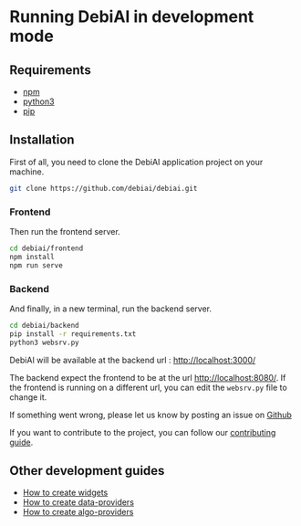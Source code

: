 # Running DebiAI in development mode

## Requirements

- [npm](https://nodejs.org/en/download/)
- [python3](https://www.python.org/downloads/)
- [pip](https://pip.pypa.io/en/stable/)

## Installation

First of all, you need to clone the DebiAI application project on your machine.

```bash
git clone https://github.com/debiai/debiai.git
```

### Frontend

Then run the frontend server.

```bash
cd debiai/frontend
npm install
npm run serve
```

### Backend

And finally, in a new terminal, run the backend server.

```bash
cd debiai/backend
pip install -r requirements.txt
python3 websrv.py
```

DebiAI will be available at the backend url : [http://localhost:3000/](http://localhost:3000/)

The backend expect the frontend to be at the url [http://localhost:8080/](http://localhost:8080/). If the frontend is running on a different url, you can edit the `websrv.py` file to change it.

If something went wrong, please let us know by posting an issue on [Github](https://github.com/debiai/debiai/issues/new)

If you want to contribute to the project, you can follow our [contributing guide](https://github.com/debiai/debiai/blob/main/CONTRIBUTING.md).

## Other development guides

- [How to create widgets](https://github.com/debiai/DebiAI/blob/main/frontend/doc/new-widgets/Adding-new-widgets.md)
- [How to create data-providers](/dataInsertion/dataProviders/quickStart)
- [How to create algo-providers](/dashboard/algoProviders/algoProviders)